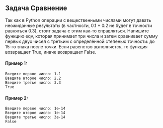 ## Задача Сравнение
Так как в Python операции с вещественными числами могут давать неожиданные результаты (в частности, 0.1 + 0.2 не
будет в точности равняться 0.3), стоит задача с этим как-то справляться.
Напишите функцию eqv, которая принимает три числа и затем сравнивает сумму первых двух чисел с третьим с
определённой степенью точности: до 15-го знака после точки. Если равенство выполняется, то функция возвращает True,
иначе возвращает False.

#### Пример 1:
```
Введите первое число: 1.1
Введите второе число: 2.2
Введите третье число: 3.3
True
```
#### Пример 2:
```
Введите первое число: 1e-14
Введите второе число: 1e-14
Введите третье число: 3e-14
False
```
